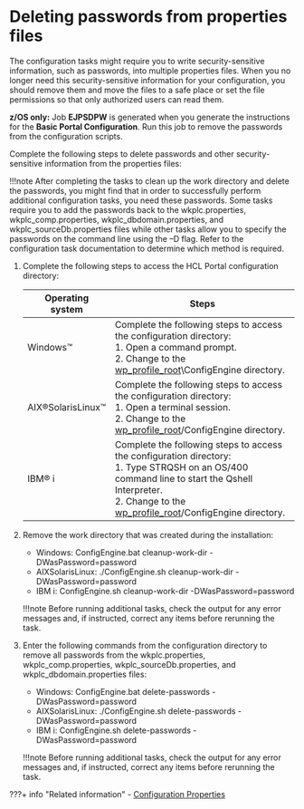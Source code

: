 # Deleting passwords from properties files

The configuration tasks might require you to write security-sensitive information, such as passwords, into multiple properties files. When you no longer need this security-sensitive information for your configuration, you should remove them and move the files to a safe place or set the file permissions so that only authorized users can read them.

**z/OS only:** Job **EJPSDPW** is generated when you generate the instructions for the **Basic Portal Configuration**. Run this job to remove the passwords from the configuration scripts.

Complete the following steps to delete passwords and other security-sensitive information from the properties files:

!!!note
    After completing the tasks to clean up the work directory and delete the passwords, you might find that in order to successfully perform additional configuration tasks, you need these passwords. Some tasks require you to add the passwords back to the wkplc.properties, wkplc\_comp.properties, wkplc\_dbdomain.properties, and wkplc\_sourceDb.properties files while other tasks allow you to specify the passwords on the command line using the –D flag. Refer to the configuration task documentation to determine which method is required.

1.  Complete the following steps to access the HCL Portal configuration directory:

    |Operating system|Steps|
    |----------------|-----|
    |Windows™|Complete the following steps to access the configuration directory:<br> 1.  Open a command prompt.<br> 2. Change to the [wp\_profile\_root](../../../../../guide_me/wpsdirstr.md#wp_profile_root)\\ConfigEngine directory.|
    |AIX®SolarisLinux™|Complete the following steps to access the configuration directory:<br> 1.  Open a terminal session.<br> 2. Change to the [wp\_profile\_root](../../../../../guide_me/wpsdirstr.md#wp_profile_root)/ConfigEngine directory.|
    |IBM® i|Complete the following steps to access the configuration directory:<br> 1.  Type STRQSH on an OS/400 command line to start the Qshell Interpreter.<br> 2. Change to the [wp\_profile\_root](../../../../../guide_me/wpsdirstr.md#wp_profile_root)/ConfigEngine directory.|

2.  Remove the work directory that was created during the installation:

    -   Windows: ConfigEngine.bat cleanup-work-dir -DWasPassword=password
    -   AIXSolarisLinux: ./ConfigEngine.sh cleanup-work-dir -DWasPassword=password
    -   IBM i: ConfigEngine.sh cleanup-work-dir -DWasPassword=password

    !!!note
        Before running additional tasks, check the output for any error messages and, if instructed, correct any items before rerunning the task.

3.  Enter the following commands from the configuration directory to remove all passwords from the wkplc.properties, wkplc\_comp.properties, wkplc\_sourceDb.properties, and wkplc\_dbdomain.properties files:

    -   Windows: ConfigEngine.bat delete-passwords -DWasPassword=password
    -   AIXSolarisLinux: ./ConfigEngine.sh delete-passwords -DWasPassword=password
    -   IBM i: ConfigEngine.sh delete-passwords -DWasPassword=password

    !!!note
        Before running additional tasks, check the output for any error messages and, if instructed, correct any items before rerunning the task.


???+ info "Related information"
    - [Configuration Properties](../../../cfg_property_files/index.md)

